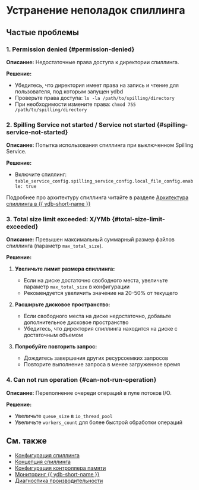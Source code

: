 # Устранение неполадок спиллинга

## Частые проблемы

### 1. Permission denied {#permission-denied}

**Описание:** Недостаточные права доступа к директории спиллинга.

**Решение:**

- Убедитесь, что директория имеет права на запись и чтение для пользователя, под которым запущен ydbd
- Проверьте права доступа: `ls -la /path/to/spilling/directory`
- При необходимости измените права: `chmod 755 /path/to/spilling/directory`

### 2. Spilling Service not started / Service not started {#spilling-service-not-started}

**Описание:** Попытка использования спиллинга при выключенном Spilling Service.

**Решение:**

- Включите спиллинг: `table_service_config.spilling_service_config.local_file_config.enable: true`

Подробнее про архитектуру спиллинга читайте в разделе [Архитектура спиллинга в {{ ydb-short-name }}](../concepts/spilling.md#архитектура-спиллинга-в-ydb)

### 3. Total size limit exceeded: X/YMb {#total-size-limit-exceeded}

**Описание:** Превышен максимальный суммарный размер файлов спиллинга (параметр `max_total_size`).

**Решение:**

1. **Увеличьте лимит размера спиллинга:**
   - Если на диске достаточно свободного места, увеличьте параметр `max_total_size` в конфигурации
   - Рекомендуется увеличить значение на 20-50% от текущего

2. **Расширьте дисковое пространство:**
   - Если свободного места на диске недостаточно, добавьте дополнительное дисковое пространство
   - Убедитесь, что директория спиллинга находится на диске с достаточным объемом

3. **Попробуйте повторить запрос:**
   - Дождитесь завершения других ресурсоемких запросов
   - Повторите выполнение запроса в менее загруженное время

### 4. Can not run operation {#can-not-run-operation}

**Описание:** Переполнение очереди операций в пуле потоков I/O.

**Решение:**

- Увеличьте `queue_size` в `io_thread_pool`
- Увеличьте `workers_count` для более быстрой обработки операций

## См. также

- [Конфигурация спиллинга](../reference/configuration/spilling.md)
- [Концепция спиллинга](../concepts/spilling.md)
- [Конфигурация контроллера памяти](../reference/configuration/index.html#memory-controller)
- [Мониторинг {{ ydb-short-name }}](../devops/observability/monitoring.md)
- [Диагностика производительности](performance/index.md)
